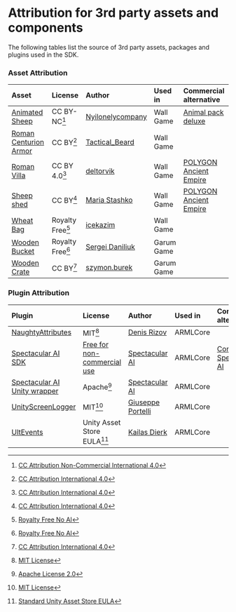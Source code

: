 # Attribution for 3rd party assets and components

The following tables list the source of 3rd party assets, packages and plugins used in the SDK. 

### Asset Attribution

| Asset | License | Author | Used in | Commercial alternative |
|:---|:---|:---|:---|:---|  
| [Animated Sheep](https://sketchfab.com/3d-models/sheep-test-non-commercial-196bb78e6e6343888d09f468a6a9dbc7) | CC BY-NC[^1] | [Nyilonelycompany](https://sketchfab.com/Nyilonelycompany) | Wall Game | [Animal pack deluxe](https://assetstore.unity.com/packages/3d/characters/animals/animal-pack-deluxe-99702) |
| [Roman Centurion Armor](https://sketchfab.com/3d-models/roman-centurion-armor-d0c6de99f16c49f386a9f8d7c3120dec) | CC BY[^2] | [Tactical_Beard](https://sketchfab.com/Tactical_Beard) | Wall Game | |
| [Roman Villa](https://sketchfab.com/3d-models/roman-villa-fcc3241662174fbbb146e6cf658293a9) | CC BY 4.0[^2] | [deltorvik](https://sketchfab.com/deltorvik) | Wall Game | [POLYGON Ancient Empire](https://assetstore.unity.com/packages/3d/environments/historic/polygon-ancient-empire-low-poly-3d-art-by-synty-224020) |
| [Sheep shed](https://sketchfab.com/3d-models/sheep-shed-024cd7a8d35147c8b3e3064685c6bf4b) | CC BY[^2] | [Maria Stashko](https://sketchfab.com/maria_stashko) | Wall Game | [POLYGON Ancient Empire](https://assetstore.unity.com/packages/3d/environments/historic/polygon-ancient-empire-low-poly-3d-art-by-synty-224020) |
| [Wheat Bag](https://www.cgtrader.com/free-3d-models/military/other/sandbag-1) | Royalty Free[^3] | [icekazim](https://www.cgtrader.com/designers/icekazim) | Wall Game | | 
| [Wooden Bucket](https://www.cgtrader.com/free-3d-models/furniture/other/medieval-bucket-6652304a-5102-44cf-951b-4bca93c8fb00) | Royalty Free[^3] | [Sergei Daniliuk](https://www.cgtrader.com/designers/kasaklalita) | Garum Game | |
| [Wooden Crate](https://sketchfab.com/3d-models/ikea-wooden-crate-4c5d81d4b18644df9f9f2959f198f186) | CC BY[^2] | [szymon.burek](https://sketchfab.com/szymon.burek) | Garum Game | |

### Plugin Attribution

| Plugin | License | Author | Used in | Commercial alternative |
|:---|:---|:---|:---|:---|  
| [NaughtyAttributes](https://github.com/dbrizov/NaughtyAttributes) | MIT[^4] | [Denis Rizov](https://github.com/dbrizov) | ARMLCore | |
| [Spectacular AI SDK](https://github.com/SpectacularAI/sdk) | [Free for non-commercial use](https://github.com/SpectacularAI/sdk?tab=readme-ov-file#license) | [Spectacular AI](https://github.com/SpectacularAI) | ARMLCore | [Contact Spectacular AI](https://www.spectacularai.com/#contact) |
| [Spectacular AI Unity wrapper](https://github.com/SpectacularAI/unity-wrapper) | Apache[^5] | [Spectacular AI](https://github.com/SpectacularAI) | ARMLCore | |
| [UnityScreenLogger](https://github.com/gportelli/UnityScreenLogger) | MIT[^4] | [Giuseppe Portelli](https://github.com/gportelli) | ARMLCore | |
| [UltEvents](https://github.com/KybernetikGames/ultevents) | Unity Asset Store EULA[^6] | [Kailas Dierk](https://github.com/KybernetikGames) | ARMLCore | |

[^1]: [CC Attribution Non-Commercial International 4.0](https://creativecommons.org/licenses/by-nc/4.0/legalcode.en)
[^2]: [CC Attribution International 4.0](https://creativecommons.org/licenses/by/4.0/legalcode.en)
[^3]: [Royalty Free No AI](https://www.cgtrader.com/pages/terms-and-conditions#royalty-free-license)
[^4]: [MIT License](https://opensource.org/license/mit)
[^5]: [Apache License 2.0](https://www.apache.org/licenses/LICENSE-2.0)
[^6]: [Standard Unity Asset Store EULA](https://unity.com/legal/as-terms)